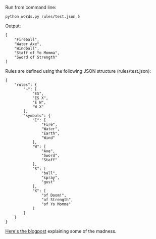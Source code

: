 Run from command line:

	python words.py rules/test.json 5

Output:

	[
	    "Fireball",
	    "Water Axe",
	    "Windball",
	    "Staff of Yo Momma",
	    "Sword of Strength"
	]

Rules are defined using the following JSON structure (rules/test.json):

	{
		"rules": {
			"~": [
				"ES",
				"ES X",
				"E W",
				"W X"
			],
			"symbols": {
				"E": [
					"Fire",
					"Water",
					"Earth",
					"Wind"
				],
				"W": [
					"Axe",
					"Sword",
					"Staff"
				],
				"S": [
					"ball",
					"spray",
					"gust"
				],
				"X": [
					"of Doom!",
					"of Strength",
					"of Yo Momma"
				]
			}
		}
	}

[Here's the blogpost](http://scriptogr.am/jacob/post/words) explaining some of the madness.